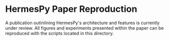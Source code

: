 HermesPy Paper Reproduction
===========================

A publication outinlining HermesPy's architecture and features is currently under review.
All figures and experiments presented within the paper can be reproduced with the scripts located in this directory.